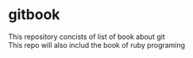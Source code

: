# gitbook
This repository concists of list of book about git <br/>
This repo will also includ the book of ruby programing 
